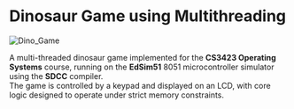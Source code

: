 # Dinosaur Game using Multithreading

![Dino_Game](https://github.com/user-attachments/assets/a2e030e5-7423-4d8d-9746-e3deb9cb6e8e)

A multi-threaded dinosaur game implemented for the **CS3423 Operating Systems** course, running on the **EdSim51** 8051 microcontroller simulator using the **SDCC** compiler.  
The game is controlled by a keypad and displayed on an LCD, with core logic designed to operate under strict memory constraints.
